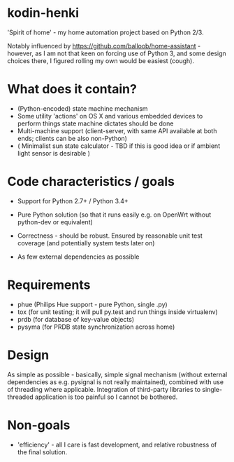 kodin-henki
===========

'Spirit of home' - my home automation project based on Python 2/3.

Notably influenced by https://github.com/balloob/home-assistant - however,
as I am not that keen on forcing use of Python 3, and some design choices
there, I figured rolling my own would be easiest (cough).

What does it contain?
=====================

* (Python-encoded) state machine mechanism
* Some utility 'actions' on OS X and various embedded devices to perform
  things state machine dictates should be done
* Multi-machine support (client-server, with same API available at both
  ends; clients can be also non-Python)
* ( Minimalist sun state calculator - TBD if this is good idea or if ambient light sensor is desirable )

Code characteristics / goals
============================

* Support for Python 2.7+ / Python 3.4+

* Pure Python solution (so that it runs easily e.g. on OpenWrt without
  python-dev or equivalent)
  
* Correctness - should be robust. Ensured by reasonable unit test coverage
  (and potentially system tests later on)

* As few external dependencies as possible

Requirements
============

* phue (Philips Hue support - pure Python, single .py)
* tox (for unit testing; it will pull py.test and run things inside virtualenv)
* prdb (for database of key-value objects)
* pysyma (for PRDB state synchronization across home)

Design
======

As simple as possible - basically, simple signal mechanism (without
external dependencies as e.g. pysignal is not really maintained), combined
with use of threading where applicable. Integration of third-party
libraries to single-threaded application is too painful so I cannot be
bothered.

Non-goals
=========

* 'efficiency' - all I care is fast development, and relative robustness of
  the final solution.
  
